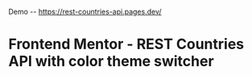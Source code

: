 Demo -- https://rest-countries-api.pages.dev/


# Frontend Mentor - REST Countries API with color theme switcher

